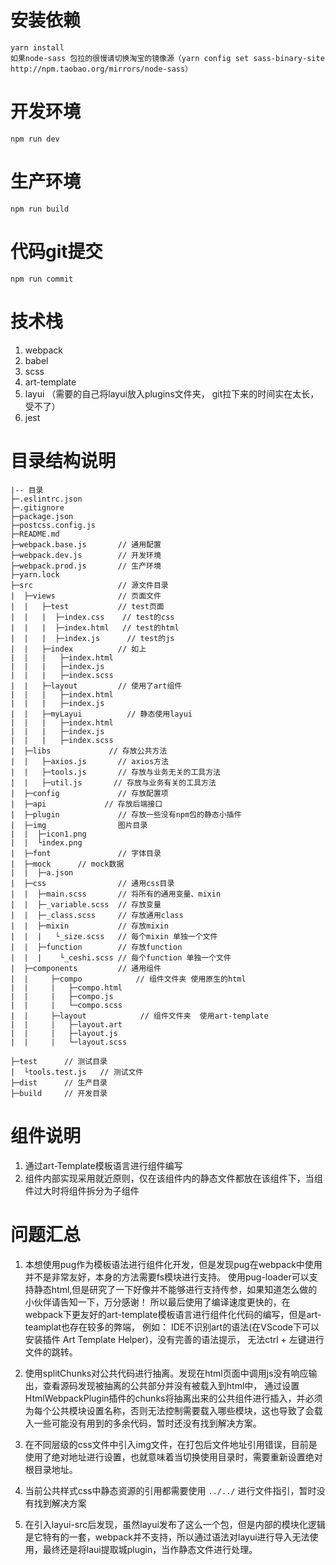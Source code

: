<!--
 * @name: 文件
 * @Author: Haojin Sun
 * @Date: 2020-01-23 12:53:04
 * @LastEditors  : Haojin Sun
 * @LastEditTime : 2020-02-01 18:18:49
 -->
# 安装依赖
```
yarn install
如果node-sass 包拉的很慢请切换淘宝的镜像源（yarn config set sass-binary-site http://npm.taobao.org/mirrors/node-sass）
``` 
# 开发环境
```
npm run dev
```
# 生产环境
```
npm run build
```
# 代码git提交
```
npm run commit
```
# 技术栈
1. webpack
2. babel
3. scss
4. art-template
5. layui   （需要的自己将layui放入plugins文件夹， git拉下来的时间实在太长，受不了）
6. jest

# 目录结构说明
```
|-- 目录
├─.eslintrc.json        
├─.gitignore            
├─package.json
├─postcss.config.js
├─README.md
├─webpack.base.js       // 通用配置
├─webpack.dev.js        // 开发环境
├─webpack.prod.js       // 生产环境
├─yarn.lock
├─src                   // 源文件目录
|  ├─views              // 页面文件
|  |   ├─test           // test页面
|  |   |  ├─index.css    // test的css
|  |   |  ├─index.html   // test的html
|  |   |  ├─index.js      // test的js
|  |   ├─index          // 如上
|  |   |   ├─index.html
|  |   |   ├─index.js
|  |   |   ├─index.scss
|  |   ├─layout         // 使用了art组件
|  |   |   ├─index.html
|  |   |   ├─index.js
|  |   ├─myLayui          // 静态使用layui
|  |   |   ├─index.html
|  |   |   ├─index.js
|  |   |   ├─index.scss
|  ├─libs             // 存放公共方法
|  |   ├─axios.js       // axios方法
|  |   ├─tools.js       // 存放与业务无关的工具方法
|  |   ├─util.js       // 存放与业务有关的工具方法
|  ├─config             // 存放配置项
|  ├─api             // 存放后端接口
|  ├─plugin             // 存放一些没有npm包的静态小插件
|  ├─img                图片目录
|  |  ├─icon1.png       
|  |  └index.png
|  ├─font               // 字体目录
|  ├─mock      // mock数据
|  |  ├─a.json
|  ├─css                // 通用css目录
|  |  ├─main.scss       // 将所有的通用变量、mixin
|  |  ├─_variable.scss  // 存放变量
|  |  ├─_class.scss     // 存放通用class
|  |  ├─mixin           // 存放mixin
|  |  |   └_size.scss   // 每个mixin 单独一个文件
|  |  ├─function        // 存放function
|  |  |    └_ceshi.scss // 每个function 单独一个文件
|  ├─components         // 通用组件
|  |     ├─compo            // 组件文件夹 使用原生的html
|  |     |   ├─compo.html
|  |     |   ├─compo.js
|  |     |   └─compo.scss
|  |     ├─layout            // 组件文件夹  使用art-template
|  |     |   ├─layout.art
|  |     |   ├─layout.js
|  |     |   └─layout.scss

├─test      // 测试目录
|  └tools.test.js   // 测试文件
├─dist      // 生产目录
├─build     // 开发目录
```

# 组件说明
1. 通过art-Template模板语言进行组件编写
2. 组件内部实现采用就近原则，仅在该组件内的静态文件都放在该组件下，当组件过大时将组件拆分为子组件

# 问题汇总
1. 本想使用pug作为模板语法进行组件化开发，但是发现pug在webpack中使用并不是非常友好，本身的方法需要fs模块进行支持。
使用pug-loader可以支持静态html,但是研究了一下好像并不能够进行支持传参，如果知道怎么做的小伙伴请告知一下，万分感谢！
所以最后使用了编译速度更快的，在webpack下更友好的art-template模板语言进行组件化代码的编写，但是art-teamplat也存在较多的弊端，
例如： IDE不识别art的语法(在VScode下可以安装插件 Art Template Helper)，没有完善的语法提示， 无法ctrl + 左键进行文件的跳转。

2. 使用splitChunks对公共代码进行抽离。发现在html页面中调用js没有响应输出，查看源码发现被抽离的公共部分并没有被载入到html中，
通过设置HtmlWebpackPlugin插件的chunks将抽离出来的公共组件进行插入，并必须为每个公共模块设置名称，否则无法控制需要载入哪些模块，这也导致了会载入一些可能没有用到的多余代码，暂时还没有找到解决方案。

3. 在不同层级的css文件中引入img文件，在打包后文件地址引用错误，目前是使用了绝对地址进行设置，也就意味着当切换使用目录时，需要重新设置绝对根目录地址。

4. 当前公共样式css中静态资源的引用都需要使用 ``` ../../ ``` 进行文件指引，暂时没有找到解决方案

5. 在引入layui-src后发现，虽然layui发布了这么一个包，但是内部的模块化逻辑是它特有的一套，webpack并不支持，所以通过语法对layui进行导入无法使用，最终还是将laui提取城plugin，当作静态文件进行处理。